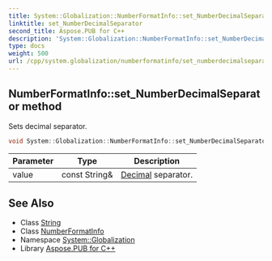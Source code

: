 ```yaml
---
title: System::Globalization::NumberFormatInfo::set_NumberDecimalSeparator method
linktitle: set_NumberDecimalSeparator
second_title: Aspose.PUB for C++
description: 'System::Globalization::NumberFormatInfo::set_NumberDecimalSeparator method. Sets decimal separator in C++.'
type: docs
weight: 500
url: /cpp/system.globalization/numberformatinfo/set_numberdecimalseparator/
---
```

## NumberFormatInfo::set_NumberDecimalSeparator method


Sets decimal separator.

```cpp
void System::Globalization::NumberFormatInfo::set_NumberDecimalSeparator(const String &value)
```


| Parameter | Type | Description |
| --- | --- | --- |
| value | const String\& | [Decimal](../../../system/decimal/) separator. |

## See Also

* Class [String](../../../system/string/)
* Class [NumberFormatInfo](../)
* Namespace [System::Globalization](../../)
* Library [Aspose.PUB for C++](../../../)

